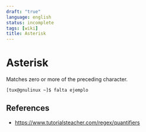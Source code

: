 ```yaml
---
draft: "true"
language: english
status: incomplete
tags: [wiki]
title: Asterisk
---
```


# Asterisk

Matches zero or more of the preceding character.

```
[tux@gnulinux ~]$ falta ejemplo
```

## References

- https://www.tutorialsteacher.com/regex/quantifiers
